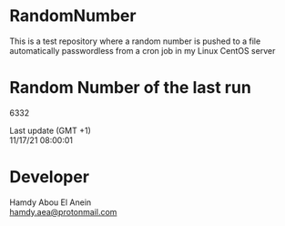 # RandomNumber    
This is a test repository where a random number is pushed to a file automatically passwordless from a cron job in my Linux CentOS server    
# Random Number of the last run   
6332
      
Last update (GMT +1)    
11/17/21 08:00:01
# Developer    
Hamdy Abou El Anein   
hamdy.aea@protonmail.com
